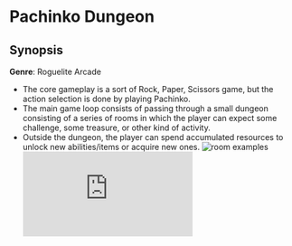 # Pachinko Dungeon
## Synopsis
**Genre**: Roguelite Arcade

- The core gameplay is a sort of Rock, Paper, Scissors game, but the action selection is done by playing Pachinko.
 - The main game loop consists of passing through a small dungeon consisting of a series of rooms in which the player can expect some challenge, some treasure, or other kind of activity.
 - Outside the dungeon, the player can spend accumulated resources to unlock new abilities/items or acquire new ones.
![room examples](https://i.ibb.co/6r73Xvt/room-examples.png)
![Read more details...](https://github.com/TeoBrunner/pachinko-dungeon/blob/main/Design%20Document.md)
